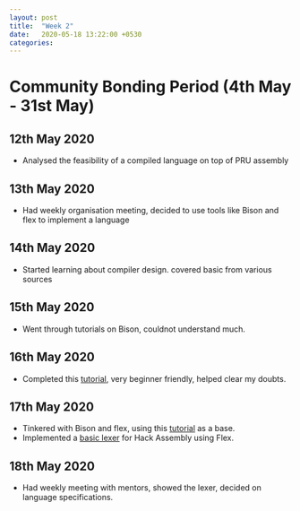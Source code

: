 ```yaml
---
layout: post
title:  "Week 2"
date:   2020-05-18 13:22:00 +0530
categories:
---
```


# Community Bonding Period (4th May - 31st May)

## 12th May 2020
* Analysed the feasibility of a compiled language on top of PRU assembly
  
## 13th May 2020
* Had weekly organisation meeting, decided to use tools like Bison and flex to implement a language

## 14th May 2020
* Started learning about compiler design. covered basic from various sources

## 15th May 2020
* Went through tutorials on Bison, couldnot understand much.

## 16th May 2020
* Completed this [tutorial](https://aquamentus.com/flex_bison.html), very beginner friendly, helped clear my doubts.
  
## 17th May 2020
* Tinkered with Bison and flex, using this [tutorial](https://aquamentus.com/flex_bison.html) as a base.
* Implemented a [basic lexer](https://gist.github.com/VedantParanjape/3f4d80ca681830b9a8de9be4fd5472ad) for Hack Assembly using Flex.

## 18th May 2020
* Had weekly meeting with mentors, showed the lexer, decided on language specifications.